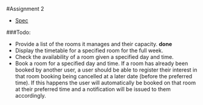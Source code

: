 #Assignment 2
* [Spec](http://www.computing.dcu.ie/~mcrane/CA4006Assignment2.html)

###Todo:
* Provide a list of the rooms it manages and their capacity. **done**
* Display the timetable for a specified room for the full week.
* Check the availability of a room given a specified day and time.
* Book a room for a specified day and time.  If a room has already been booked by another user, a user should be able to register their interest in that room booking being cancelled at a later date (before the preferred time). If this happens the user will automatically be booked on that room at their preferred time and a notification will be issued to them accordingly.

